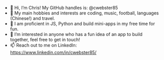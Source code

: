 - 👋 Hi, I’m Chris! My GitHub handles is: @cwebster85
- 👀 My main hobbies and interests are coding, music, football, languages (Chinese!) and travel.
- 🌱 I am proficient in JS, Python and build mini-apps in my free time for fun.
- 💞️ I’m interested in anyone who has a fun idea of an app to build together, feel free to get in touch!
- 📫 Reach out to me on LinkedIn: https://www.linkedin.com/in/cwebster85/
